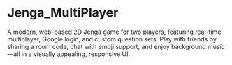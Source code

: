 # Jenga_MultiPlayer
A modern, web-based 2D Jenga game for two players, featuring real-time multiplayer, Google login, and custom question sets. Play with friends by sharing a room code, chat with emoji support, and enjoy background music—all in a visually appealing, responsive UI.

